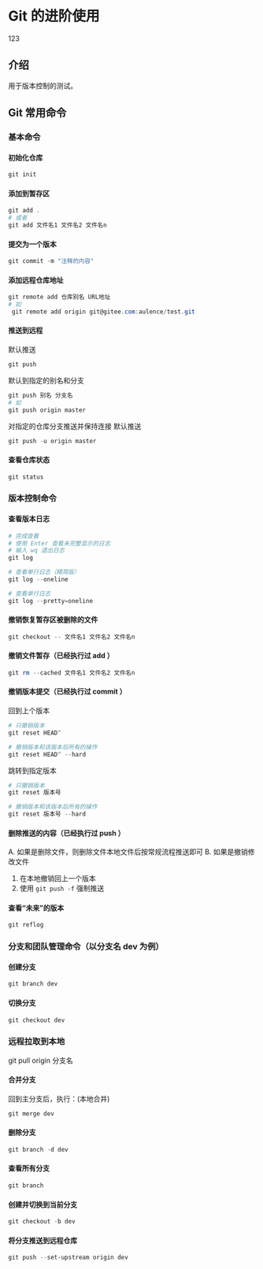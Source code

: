 # Git 的进阶使用
123
## 介绍
用于版本控制的测试。

## Git 常用命令 

### 基本命令

#### 初始化仓库

```powershell
git init
```

#### 添加到暂存区

```powershell
git add .
# 或者
git add 文件名1 文件名2 文件名n
```

#### 提交为一个版本

```powershell
git commit -m "注释的内容"
```

#### 添加远程仓库地址

```powershell
git remote add 仓库别名 URL地址
# 如
 git remote add origin git@gitee.com:aulence/test.git
```

#### 推送到远程

默认推送
```powershell
git push
```

默认到指定的别名和分支
```powershell
git push 别名 分支名
# 如
git push origin master
```

对指定的仓库分支推送并保持连接
默认推送
```powershell
git push -u origin master
```

#### 查看仓库状态

```powershell
git status
```

### 版本控制命令

#### 查看版本日志

```powershell
# 完成查看
# 使用 Enter 查看未完整显示的日志
# 输入 wq 退出日志
git log

# 查看单行日志（精简版）
git log --oneline

# 查看单行日志
git log --pretty=oneline
```

#### 撤销恢复暂存区被删除的文件

```powershell
git checkout -- 文件名1 文件名2 文件名n
```

#### 撤销文件暂存（已经执行过 add ）

```powershell
git rm --cached 文件名1 文件名2 文件名n
```

#### 撤销版本提交（已经执行过 commit ）

回到上个版本
```powershell
# 只撤销版本
git reset HEAD^

# 撤销版本和该版本后所有的操作
git reset HEAD^ --hard
```

跳转到指定版本
```powershell
# 只撤销版本
git reset 版本号

# 撤销版本和该版本后所有的操作
git reset 版本号 --hard
```

#### 删除推送的内容（已经执行过 push ）
A. 如果是删除文件，则删除文件本地文件后按常规流程推送即可
B. 如果是撤销修改文件
1. 在本地撤销回上一个版本
2. 使用 `git push -f` 强制推送

#### 查看“未来”的版本

```powershell
git reflog

```

### 分支和团队管理命令（以分支名 dev 为例）

#### 创建分支

```powershell
git branch dev
```

#### 切换分支

```powershell
git checkout dev
```

###  远程拉取到本地
 git pull origin 分支名


#### 合并分支

回到主分支后，执行：(本地合并)
```powershell
git merge dev
```

#### 删除分支

```powershell
git branch -d dev
```

#### 查看所有分支

```powershell
git branch
```

#### 创建并切换到当前分支

```powershell
git checkout -b dev
```

#### 将分支推送到远程仓库

```powershell
git push --set-upstream origin dev
```

